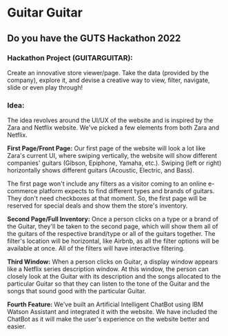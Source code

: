 # Guitar Guitar

## Do you have the GUTS Hackathon 2022

### Hackathon Project (GUITARGUITAR): 

Create an innovative store viewer/page. Take the data (provided by the company), explore it, and devise a creative way to view, filter, navigate, slide or even play through!

### Idea:

The idea revolves around the UI/UX of the website and is inspired by the Zara and Netflix website. We've picked a few elements from both Zara and Netflix. 

**First Page/Front Page:** Our first page of the website will look a lot like Zara's current UI, where swiping vertically, the website will show different companies' guitars (Gibson, Epiphone, Yamaha, etc.). Swiping (left or right) horizontally shows different guitars (Acoustic, Electric, and Bass). 

The first page won't include any filters as a visitor coming to an online e-commerce platform expects to find different types and brands of guitars. They don't need checkboxes at that moment. So, the first page will be reserved for special deals and show them the store's inventory.

**Second Page/Full Inventory:** Once a person clicks on a type or a brand of the Guitar, they'll be taken to the second page, which will show them all of the guitars of the respective brand/type or all of the guitars together. The filter's location will be horizontal, like Airbnb, as all the filter options will be available at once. All of the filters will have interactive filtering.

**Third Window:** When a person clicks on Guitar, a display window appears like a Netflix series description window. At this window, the person can closely look at the Guitar with its description and the songs allocated to the particular Guitar so that they can listen to the tone of the Guitar and the songs that sound good with the particular Guitar.

**Fourth Feature:** We've built an Artificial Intelligent ChatBot using IBM Watson Assistant and integrated it with the website. We have included the ChatBot as it will make the user's experience on the website better and easier.

